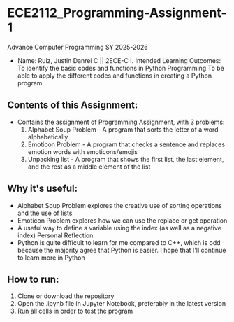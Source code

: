 # ECE2112_Programming-Assignment-1
Advance Computer Programming SY 2025-2026
- Name: Ruiz, Justin Danrei C || 2ECE-C
I. Intended Learning Outcomes:
    To identify the basic codes and functions in Python Programming
    To be able to apply the different codes and functions in creating a Python program


## Contents of this Assignment:
- Contains the assignment of Programming Assignment, with 3 problems:
   1. Alphabet Soup Problem - A program that sorts the letter of a word alphabetically
   2. Emoticon Problem - A program that checks a sentence and replaces emotion words with emoticons/emojis
   3. Unpacking list - A program that shows the first list, the last element, and the rest as a middle element of the list
## Why it's useful:
- Alphabet Soup Problem explores the creative use of sorting operations and the use of lists
- Emoticon Problem explores how we can use the replace or get operation
- A useful way to define a variable using the index (as well as a negative index)
Personal Reflection:
- Python is quite difficult to learn for me compared to C++, which is odd because the majority agree that Python is easier. I hope that I'll continue to learn more in Python

## How to run:
1. Clone or download the repository
2. Open the .ipynb file in Jupyter Notebook, preferably in the latest version
3. Run all cells in order to test the program
